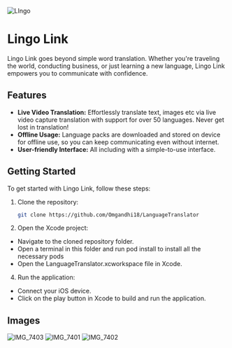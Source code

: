 ![LIngo](https://github.com/Omgandhi18/LanguageTranslator/assets/81526761/131e5177-9d49-40e6-84ee-d8a59c9a80e4)
# Lingo Link
Lingo Link goes beyond simple word translation.  Whether you're traveling the world, conducting business, or just learning a new language, Lingo Link empowers you to communicate with confidence. 
## Features

- **Live Video Translation:** Effortlessly translate text, images etc via live video capture translation with support for over 50 languages. Never get lost in translation! 
- **Offline Usage:** Language packs are downloaded and stored on device for offline use, so you can keep communicating even without internet. 
- **User-friendly Interface:** All including with a simple-to-use interface.


## Getting Started

To get started with Lingo Link, follow these steps:

1. Clone the repository:
   ```bash
   git clone https://github.com/Omgandhi18/LanguageTranslator
2. Open the Xcode project:
- Navigate to the cloned repository folder.
- Open a terminal in this folder and run pod install to install all the necessary pods
- Open the LanguageTranslator.xcworkspace file in Xcode.
  
4. Run the application:
- Connect your iOS device.
- Click on the play button in Xcode to build and run the application.

## Images

![IMG_7403](https://github.com/Omgandhi18/LanguageTranslator/assets/81526761/cc0b8384-39da-47e1-943b-f77563fc8030)
![IMG_7401](https://github.com/Omgandhi18/LanguageTranslator/assets/81526761/500d72d6-126f-4e1d-83f9-650b1797fa3c)
![IMG_7402](https://github.com/Omgandhi18/LanguageTranslator/assets/81526761/e9e10832-74ef-41c3-a16d-25132029de8a)
